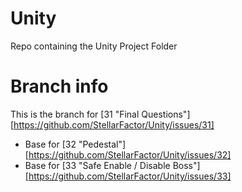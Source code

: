 # Unity
Repo containing the Unity Project Folder

# Branch info
This is the branch for [31 "Final Questions"][https://github.com/StellarFactor/Unity/issues/31]
- Base for [32 "Pedestal"][https://github.com/StellarFactor/Unity/issues/32]
- Base for [33 "Safe Enable / Disable Boss"][https://github.com/StellarFactor/Unity/issues/33]
